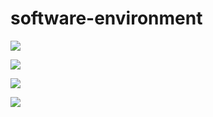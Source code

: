 # software-environment

![](http://snag.gy/lWr8R.jpg)

![](http://snag.gy/8EIiM.jpg)

![](http://snag.gy/hyHSa.jpg)

![](http://snag.gy/jLbMF.jpg)

